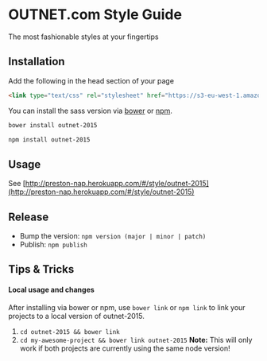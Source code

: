 # OUTNET.com Style Guide
The most fashionable styles at your fingertips

## Installation

Add the following in the head section of your page
```html
<link type="text/css" rel="stylesheet" href="https://s3-eu-west-1.amazonaws.com/preston-assets-dev/css/styles/outnet-2015/styles.css">
```

You can install the sass version via [bower](http://bower.io) or [npm](https://www.npmjs.com/package/outnet-2015).
```bash
bower install outnet-2015
```
```bash
npm install outnet-2015
```

## Usage
See [http://preston-nap.herokuapp.com/#/style/outnet-2015](http://preston-nap.herokuapp.com/#/style/outnet-2015)

## Release
- Bump the version: `npm version (major | minor | patch)`
- Publish: `npm publish`

## Tips & Tricks
#### Local usage and changes
After installing via bower or npm, use `bower link` or `npm link` to link your projects to a local version of outnet-2015.
1. `cd outnet-2015 && bower link`
2. `cd my-awesome-project && bower link outnet-2015`
**Note:** This will only work if both projects are currently using the same node version!
